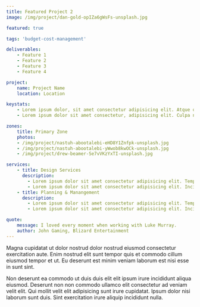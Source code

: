 ```yaml
---
title: Featured Project 2
image: /img/project/dan-gold-opIZa6gWsFs-unsplash.jpg

featured: true

tags: 'budget-cost-management'

deliverables:
    - Feature 1
    - Feature 2
    - Feature 3
    - Feature 4

project:
    name: Project Name
    location: Location

keystats:
    - Lorem ipsum dolor, sit amet consectetur adipisicing elit. Atque quo debitis quasi deleniti ipsam reprehenderit ducimus dolorem error quaerat! Architecto facere unde impedit cum pariatur quibusdam. Voluptatum voluptatibus minus cum?
    - Lorem ipsum dolor sit amet consectetur, adipisicing elit. Culpa nobis sunt necessitatibus labore. Est fuga, rem aperiam illo iusto ab quasi suscipit quaerat libero vero tenetur amet cum esse placeat.

zones:
    title: Primary Zone
    photos:
    - /img/project/nastuh-abootalebi-eHD8Y1Znfpk-unsplash.jpg
    - /img/project/nastuh-abootalebi-yWwob8kwOCk-unsplash.jpg
    - /img/project/drew-beamer-Se7vVKzYxTI-unsplash.jpg

services:
    - title: Design Services
      description: 
        - Lorem ipsum dolor sit amet consectetur adipisicing elit. Tempore illo id minus. Impedit nostrum, ipsam reprehenderit atque nemo odio. Blanditiis provident tempora voluptatum eligendi sed dolores quas quod quasi fuga.
        - Lorem ipsum dolor sit amet consectetur adipisicing elit. Incidunt maxime harum alias omnis veritatis rerum fugit ducimus reiciendis minima cupiditate eveniet, nulla veniam, expedita exercitationem dicta. Nobis fugiat obcaecati amet!
    - title: Planning & Manangement
      description: 
        - Lorem ipsum dolor sit amet consectetur adipisicing elit. Tempore illo id minus. Impedit nostrum, ipsam reprehenderit atque nemo odio. Blanditiis provident tempora voluptatum eligendi sed dolores quas quod quasi fuga.
        - Lorem ipsum dolor sit amet consectetur adipisicing elit. Incidunt maxime harum alias omnis veritatis rerum fugit ducimus reiciendis minima cupiditate eveniet, nulla veniam, expedita exercitationem dicta. Nobis fugiat obcaecati amet!

quote:
    message: I loved every moment when working with Luke Murray.
    author: John Gaming, Blizard Entertainment
---
```


Magna cupidatat ut dolor nostrud dolor nostrud eiusmod consectetur exercitation
aute. Enim nostrud elit sunt tempor quis et commodo cillum eiusmod tempor et ut.
Eu deserunt est minim veniam laborum est nisi esse in sunt sint.

Non deserunt ea commodo ut duis duis elit elit ipsum irure incididunt aliqua
eiusmod. Deserunt non non commodo ullamco elit consectetur ad veniam velit elit.
Qui mollit velit elit adipisicing sunt irure cupidatat. Ipsum dolor nisi laborum
sunt duis. Sint exercitation irure aliquip incididunt nulla.